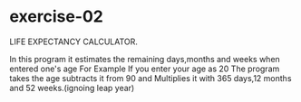 # exercise-02
LIFE EXPECTANCY CALCULATOR.

In this program it estimates the remaining days,months and weeks when entered one's age
For Example
If you enter your age as 20
The program takes the age subtracts it from 90 and
Multiplies it with 365 days,12 months and 52 weeks.(ignoing leap year)
